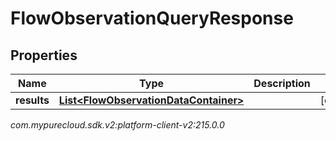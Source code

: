 # FlowObservationQueryResponse


## Properties

| Name | Type | Description | Notes |
| ------------ | ------------- | ------------- | ------------- |
| **results** | [**List&lt;FlowObservationDataContainer&gt;**](FlowObservationDataContainer) |  |  [optional] |




_com.mypurecloud.sdk.v2:platform-client-v2:215.0.0_
